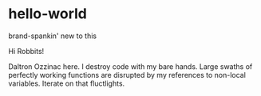 # hello-world
brand-spankin' new to this

Hi Robbits!

Daltron Ozzinac here. I destroy code with my bare hands. Large swaths of perfectly working functions are disrupted by my references to non-local variables. Iterate on that fluctlights. 

